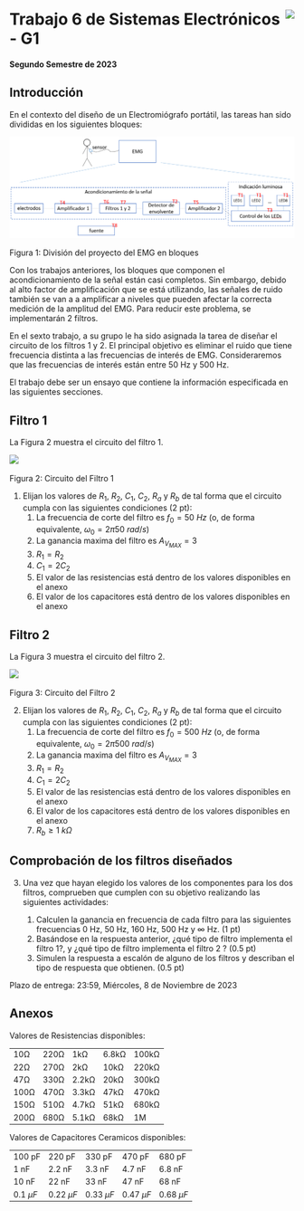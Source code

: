 # <img src="https://julianodb.github.io/SISTEMAS_ELECTRONICOS_PARA_INGENIERIA_BIOMEDICA/img/logo_fing.png?raw=true" align="right" height="45"> Trabajo 6 de Sistemas Electrónicos - G1

#### Segundo Semestre de 2023

## Introducción

En el contexto del diseño de un Electromiógrafo portátil, las tareas han sido divididas en los siguientes bloques:

![TX_bloques](../img/TX_bloques.png)

Figura 1: División del proyecto del EMG en bloques

Con los trabajos anteriores, los bloques que componen el acondicionamiento de la señal están casi completos. Sin embargo, debido al alto factor de amplificación que se está utilizando, las señales de ruido también se van a a amplificar a niveles que pueden afectar la correcta medición de la amplitud del EMG. Para reducir este problema, se implementarán 2 filtros.

En el sexto trabajo, a su grupo le ha sido asignada la tarea de diseñar el circuito de los filtros 1 y 2. El principal objetivo es eliminar el ruido que tiene frecuencia distinta a las frecuencias de interés de EMG. Consideraremos que las frecuencias de interés están entre 50 Hz y 500 Hz.

El trabajo debe ser un ensayo que contiene la información especificada en las siguientes secciones.

## Filtro 1

La Figura 2 muestra el circuito del filtro 1.

<img src="https://julianodb.github.io/electronic_circuits_diagrams/sallen_key_high_2_with_gain.png" width="500">

Figura 2: Circuito del Filtro 1

1. Elijan los valores de $R_1$, $R_2$, $C_1$, $C_2$, $R_a$ y $R_b$ de tal forma que el circuito cumpla con las siguientes condiciones (2 pt):
    1. La frecuencia de corte del filtro es $f_0 = 50\ Hz$ (o, de forma equivalente, $\omega_0 = 2 \pi 50\ rad/s$)
    1. La ganancia maxima del filtro es $A_{V_{MAX}} = 3$
    1. $R_1 = R_2$
    1. $C_1 = 2 C_2$
    1. El valor de las resistencias está dentro de los valores disponibles en el anexo
    1. El valor de los capacitores está dentro de los valores disponibles en el anexo

## Filtro 2

La Figura 3 muestra el circuito del filtro 2.

<img src="https://julianodb.github.io/electronic_circuits_diagrams/sallen_key_low_2_with_gain.png" width="500">

Figura 3: Circuito del Filtro 2

2. Elijan los valores de $R_1$, $R_2$, $C_1$, $C_2$, $R_a$ y $R_b$ de tal forma que el circuito cumpla con las siguientes condiciones (2 pt):
    1. La frecuencia de corte del filtro es $f_0 = 500\ Hz$ (o, de forma equivalente, $\omega_0 = 2 \pi 500\ rad/s$)
    1. La ganancia maxima del filtro es $A_{V_{MAX}} = 3$
    1. $R_1 = R_2$
    1. $C_1 = 2 C_2$
    1. El valor de las resistencias está dentro de los valores disponibles en el anexo
    1. El valor de los capacitores está dentro de los valores disponibles en el anexo
    1. $R_b \geq 1\ k\Omega$

## Comprobación de los filtros diseñados

3. Una vez que hayan elegido los valores de los componentes para los dos filtros, comprueben que cumplen con su objetivo realizando las siguientes actividades:

    1. Calculen la ganancia en frecuencia de cada filtro para las siguientes frecuencias 0 Hz, 50 Hz, 160 Hz, 500 Hz y $\infty$ Hz. (1 pt)
    2. Basándose en la respuesta anterior, ¿qué tipo de filtro implementa el filtro 1?, y ¿qué tipo de filtro implementa el filtro 2 ? (0.5 pt)
    3. Simulen la respuesta a escalón de alguno de los filtros y describan el tipo de respuesta que obtienen. (0.5 pt)


Plazo de entrega: 23:59, Miércoles, 8 de Noviembre de 2023

## Anexos

Valores de Resistencias disponibles:

|   |  |        |       |  |
|------|------|-----------|------------|-------|
| 10Ω  | 220Ω | 1kΩ       | 6.8kΩ      | 100kΩ |
| 22Ω  | 270Ω | 2kΩ       | 10kΩ       | 220kΩ |
| 47Ω  | 330Ω | 2.2kΩ     | 20kΩ       | 300kΩ |
| 100Ω | 470Ω | 3.3kΩ     | 47kΩ       | 470kΩ |
| 150Ω | 510Ω | 4.7kΩ     | 51kΩ       | 680kΩ |
| 200Ω | 680Ω | 5.1kΩ     | 68kΩ       | 1M    |

Valores de Capacitores Ceramicos disponibles:

|   |  |        |       |  |
|------|------|-----------|------------|-------|
| 100 pF  | 220 pF | 330 pF | 470 pF | 680 pF |
| 1 nF  | 2.2 nF | 3.3 nF | 4.7 nF | 6.8 nF |
| 10 nF  | 22 nF | 33 nF | 47 nF | 68 nF |
| $0.1\ \mu F$  | $0.22\ \mu F$ | $0.33\ \mu F$| $0.47\ \mu F$ | $0.68\ \mu F$ |

